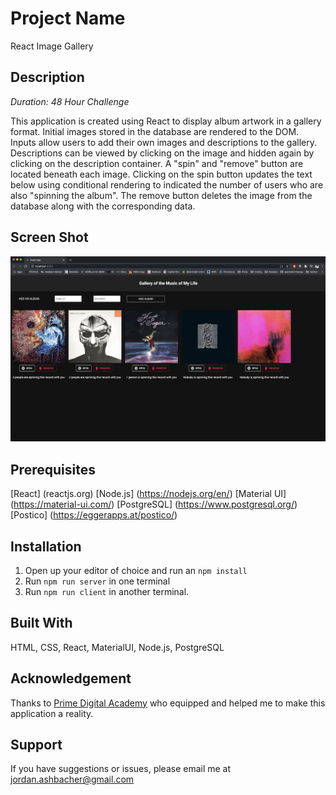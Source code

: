 # Project Name

React Image Gallery

## Description

_Duration: 48 Hour Challenge_

This application is created using React to display album artwork in a gallery format. Initial images stored in the database are rendered to the DOM. Inputs allow users to add their own images and descriptions to the gallery. Descriptions can be viewed by clicking on the image and hidden again by clicking on the description container. A "spin" and "remove" button are located beneath each image. Clicking on the spin button updates the text below using conditional rendering to indicated the number of users who are also "spinning the album". The remove button deletes the image from the database along with the corresponding data.

## Screen Shot
![React Gallery Screenshot](./galleryScreenShot.png?raw=true "React Gallery Screenshot")

## Prerequisites
[React] (reactjs.org)
[Node.js] (https://nodejs.org/en/)
[Material UI] (https://material-ui.com/)
[PostgreSQL] (https://www.postgresql.org/)
[Postico] (https://eggerapps.at/postico/)

## Installation
1. Open up your editor of choice and run an `npm install`
2. Run `npm run server` in one terminal
3. Run `npm run client` in another terminal.


## Built With
HTML, CSS, React, MaterialUI, Node.js, PostgreSQL

## Acknowledgement
Thanks to [Prime Digital Academy](www.primeacademy.io) who equipped and helped me to make this application a reality.

## Support
If you have suggestions or issues, please email me at jordan.ashbacher@gmail.com
